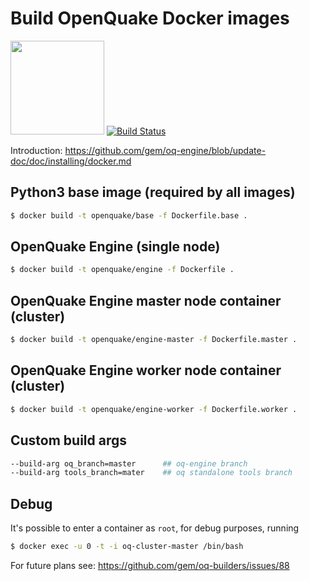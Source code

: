 # Build OpenQuake Docker images

<img src="https://upload.wikimedia.org/wikipedia/commons/7/79/Docker_%28container_engine%29_logo.png" width="150px"> [![Build Status](https://ci.openquake.org/buildStatus/icon?job=builders/docker-builder)](https://ci.openquake.org/job/builders/docker-builder)

Introduction: https://github.com/gem/oq-engine/blob/update-doc/doc/installing/docker.md


## Python3 base image (required by all images)

```bash
$ docker build -t openquake/base -f Dockerfile.base .
```

## OpenQuake Engine (single node)

```bash
$ docker build -t openquake/engine -f Dockerfile .
```

## OpenQuake Engine master node container (cluster)

```bash
$ docker build -t openquake/engine-master -f Dockerfile.master .
```

## OpenQuake Engine worker node container (cluster)

```bash
$ docker build -t openquake/engine-worker -f Dockerfile.worker .
```

## Custom build args

```bash
--build-arg oq_branch=master      ## oq-engine branch
--build-arg tools_branch=mater    ## oq standalone tools branch
```

## Debug

It's possible to enter a container as `root`, for debug purposes, running

```bash
$ docker exec -u 0 -t -i oq-cluster-master /bin/bash
```

For future plans see: https://github.com/gem/oq-builders/issues/88
